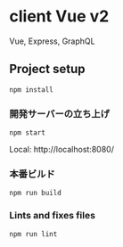# client Vue v2

Vue, Express, GraphQL

## Project setup
```
npm install
```

### 開発サーバーの立ち上げ
```
npm start
```

Local: http://localhost:8080/

### 本番ビルド
```
npm run build
```

### Lints and fixes files
```
npm run lint
```

